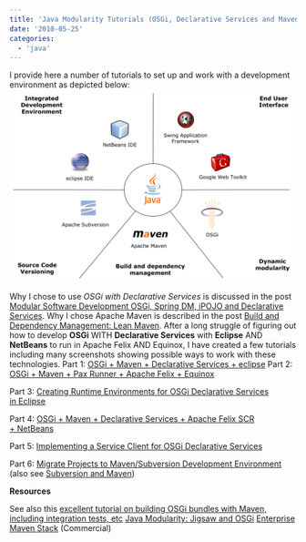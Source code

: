 ```yaml
---
title: 'Java Modularity Tutorials (OSGi, Declarative Services and Maven)'
date: '2010-05-25'
categories:
  - 'java'
---
```


I provide here a number of tutorials to set up and work with a development environment as depicted below: ![technologiesoverviewpng3.png](images/technologiesoverviewpng3.png)

Why I chose to use _OSGi with Declarative Services_ is discussed in the post [Modular Software Development OSGi, Spring DM, iPOJO and Declarative Services](http://nexnet.wordpress.com/2010/05/25/modular-software-development-with-osgi-spring-dm-ipojo-and-declarative-services/). Why I chose Apache Maven is described in the post [Build and Dependency Management: Lean Maven](http://nexnet.wordpress.com/2010/05/26/build-and-dependency-management-lean-maven/). After a long struggle of figuring out how to develop **OSGi** WITH **Declarative Services** with **Eclipse** AND **NetBeans** to run in Apache Felix AND Equinox, I have created a few tutorials including many screenshots showing possible ways to work with these technologies. Part 1: [OSGi + Maven + Declarative Services + eclipse](http://nexnet.wordpress.com/2010/05/23/osgi-maven-declarative-services-eclipse/) Part 2: [OSGi + Maven + Pax Runner + Apache Felix + Equinox](http://nexnet.wordpress.com/2010/05/23/osgi-maven-pax-runner-apache-felix-equinox/)

Part 3: [Creating Runtime Environments for OSGi Declarative Services in Eclipse](http://nexnet.wordpress.com/2010/05/24/creating-runtime-environments-for-osgi-declarative-services-in-eclipse/)

Part 4: [OSGi + Maven + Declarative Services + Apache Felix SCR + NetBeans](http://nexnet.wordpress.com/2010/05/24/osgi-maven-declarative-services-apache-felix-scr-netbeans/)

Part 5: [Implementing a Service Client for OSGi Declarative Services](http://nexnet.wordpress.com/2010/05/24/implementing-a-service-client-for-osgi-declarative-services/)

Part 6: [Migrate Projects to Maven/Subversion Development Environment](http://nexnet.wordpress.com/2010/05/31/migrate-projects-to-mavensubversion-development-environment/) (also see [Subversion and Maven](http://nexnet.wordpress.com/2010/06/01/subversion-and-maven/))

**Resources**

See also this [excellent tutorial on building OSGi bundles with Maven, including integration tests, etc](http://www.osgilab.org/2010/06/osgi-tutorial-from-project-structure-to.html) [Java Modularity: Jigsaw and OSGi](http://osgi.mjahn.net/2009/07/01/osgi-vs-jigsaw-why-cant-we-talk/) [Enterprise Maven Stack](http://www.slideshare.net/sonatypecm/next-generation-development-infrastructure-with-the-maven-enterprise-stack) (Commercial)
